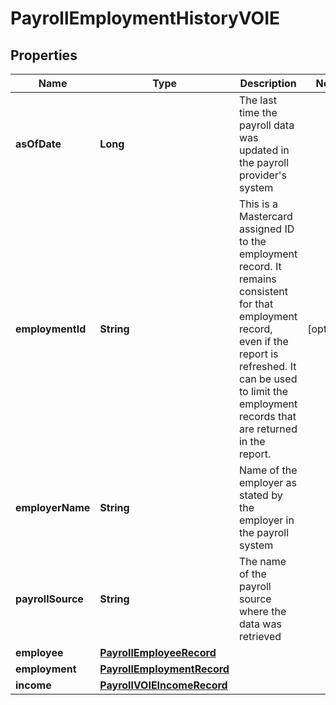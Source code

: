 

# PayrollEmploymentHistoryVOIE


## Properties

| Name | Type | Description | Notes |
|------------ | ------------- | ------------- | -------------|
|**asOfDate** | **Long** | The last time the payroll data was updated in the payroll provider&#39;s system |  |
|**employmentId** | **String** | This is a Mastercard assigned ID to the employment record. It remains consistent for that employment record, even if the report is refreshed. It can be used to limit the employment records that are returned in the report. |  [optional] |
|**employerName** | **String** | Name of the employer as stated by the employer in the payroll system |  |
|**payrollSource** | **String** | The name of the payroll source where the data was retrieved |  |
|**employee** | [**PayrollEmployeeRecord**](PayrollEmployeeRecord.md) |  |  |
|**employment** | [**PayrollEmploymentRecord**](PayrollEmploymentRecord.md) |  |  |
|**income** | [**PayrollVOIEIncomeRecord**](PayrollVOIEIncomeRecord.md) |  |  |



